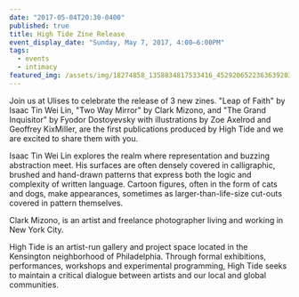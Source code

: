 ```yaml
---
date: "2017-05-04T20:30-0400"
published: true
title: High Tide Zine Release
event_display_date: "Sunday, May 7, 2017, 4:00–6:00PM"
tags:
  - events
  - intimacy
featured_img: /assets/img/18274858_1358834817533416_4529206522363639203_n.jpg
---
```


Join us at Ulises to celebrate the release of 3 new zines. "Leap of Faith" by Isaac Tin Wei Lin, "Two Way Mirror" by Clark Mizono, and "The Grand Inquisitor" by Fyodor Dostoyevsky with illustrations by Zoe Axelrod and Geoffrey KixMiller, are the first publications produced by High Tide and we are excited to share them with you.

Isaac Tin Wei Lin explores the realm where representation and buzzing abstraction meet. His surfaces are often densely covered in calligraphic, brushed and hand-drawn patterns that express both the logic and complexity of written language. Cartoon figures, often in the form of cats and dogs, make appearances, sometimes as larger-than-life-size cut-outs covered in pattern themselves.

Clark Mizono, is an artist and freelance photographer living and working in New York City.

High Tide is an artist-run gallery and project space located in the Kensington neighborhood of Philadelphia. Through formal exhibitions, performances, workshops and experimental programming, High Tide seeks to maintain a critical dialogue between artists and our local and global communities.
